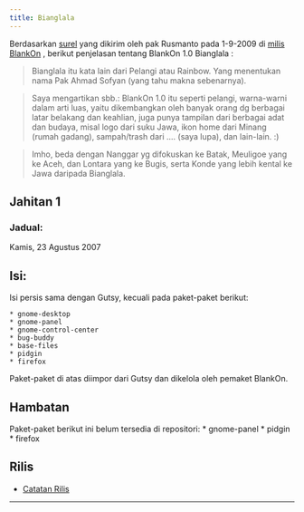 ```yaml
---
title: Bianglala
---
```


Berdasarkan [surel](https://groups.google.com/d/msg/blankon/j09M-ctcjD8/Q5s9NNKBApsJ) yang dikirim oleh pak Rusmanto pada 1-9-2009 di [milis BlankOn](https://groups.google.com/forum/#!forum/blankon) , berikut penjelasan tentang BlankOn 1.0 Bianglala :

> Bianglala itu kata lain dari Pelangi atau Rainbow.
> Yang menentukan nama Pak Ahmad Sofyan (yang tahu makna sebenarnya).

> Saya mengartikan sbb.:
> BlankOn 1.0 itu seperti pelangi, warna-warni dalam arti luas,
> yaitu dikembangkan oleh banyak orang dg berbagai latar belakang
> dan keahlian, juga punya tampilan dari berbagai adat dan budaya,
> misal logo dari suku Jawa, ikon home dari Minang (rumah gadang),
> sampah/trash dari .... (saya lupa), dan lain-lain. :)

> Imho, beda dengan Nanggar yg difokuskan ke Batak,
> Meuligoe yang ke Aceh, dan Lontara yang ke Bugis,
> serta Konde yang lebih kental ke Jawa daripada Bianglala.

## Jahitan 1

### Jadual:
Kamis, 23 Agustus 2007

## Isi:
Isi persis sama dengan Gutsy, kecuali pada paket-paket berikut:

    * gnome-desktop
    * gnome-panel
    * gnome-control-center
    * bug-buddy
    * base-files
    * pidgin
    * firefox

Paket-paket di atas diimpor dari Gutsy dan dikelola oleh pemaket BlankOn.

## Hambatan
Paket-paket berikut ini belum tersedia di repositori:
    * gnome-panel
    * pidgin
    * firefox


## Rilis
  * [Catatan Rilis](/wiki/ProdukBlankOn/1/CatatanRilis.md)


---
 



